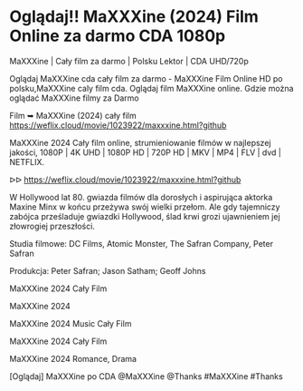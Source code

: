 # Oglądaj!! MaXXXine (2024) Film Online za darmo CDA 1080p


MaXXXine | Cały film za darmo | Polsku Lektor | CDA UHD/720p

Oglądaj MaXXXine cda cały film za darmo - MaXXXine Film Online HD po polsku,MaXXXine caly film cda. Oglądaj film MaXXXine online. Gdzie można oglądać MaXXXine filmy za Darmo

Film ➥ MaXXXine (2024) cały film https://weflix.cloud/movie/1023922/maxxxine.html?github

MaXXXine 2024 Cały film online, strumieniowanie filmów w najlepszej jakości, 1080P | 4K UHD | 1080P HD | 720P HD | MKV | MP4 | FLV | dvd | NETFLIX.

ᐅᐅ https://weflix.cloud/movie/1023922/maxxxine.html?github

W Hollywood lat 80. gwiazda filmów dla dorosłych i aspirująca aktorka Maxine Minx w końcu przeżywa swój wielki przełom. Ale gdy tajemniczy zabójca prześladuje gwiazdki Hollywood, ślad krwi grozi ujawnieniem jej złowrogiej przeszłości.

Studia filmowe: DC Films, Atomic Monster, The Safran Company, Peter Safran

Produkcja: Peter Safran; Jason Satham; Geoff Johns

MaXXXine 2024 Cały Film

MaXXXine 2024

MaXXXine 2024 Music Cały Film

MaXXXine 2024 Cały Film

MaXXXine 2024 Romance, Drama

[Oglądaj] MaXXXine po CDA @MaXXXine @Thanks #MaXXXine #Thanks
